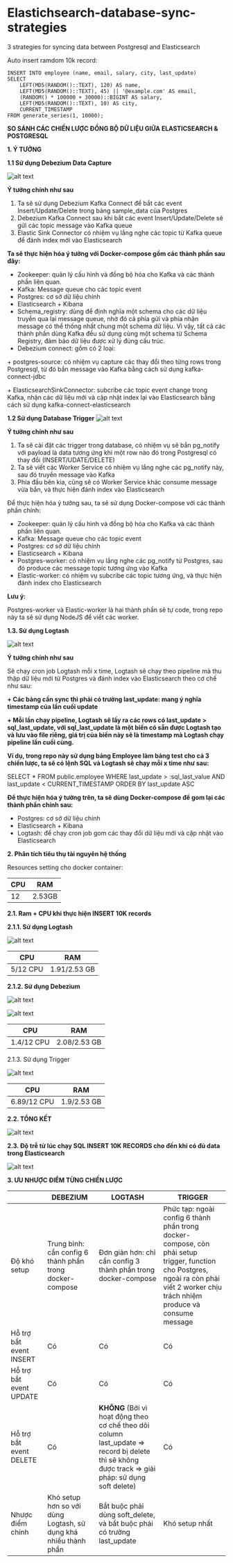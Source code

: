 # Elastichsearch-database-sync-strategies
3 strategies for syncing data between Postgresql and Elasticsearch

Auto insert ramdom 10k record:
```
INSERT INTO employee (name, email, salary, city, last_update)
SELECT
    LEFT(MD5(RANDOM()::TEXT), 120) AS name,
    LEFT(MD5(RANDOM()::TEXT), 45) || '@example.com' AS email,
    (RANDOM() * 100000 + 30000)::BIGINT AS salary,
    LEFT(MD5(RANDOM()::TEXT), 10) AS city,
    CURRENT_TIMESTAMP
FROM generate_series(1, 10000);
```

**SO SÁNH CÁC CHIẾN LƯỢC ĐỒNG BỘ DỮ LIỆU GIỮA ELASTICSEARCH & POSTGRESQL**

**1\. Ý TƯỞNG**

**1.1 Sử dụng Debezium Data Capture**

![alt text](media/debezium-pipeline.png)


**Ý tưởng chính như sau**

1. Ta sẽ sử dụng Debezium Kafka Connect để bắt các event Insert/Update/Delete trong bảng sample_data của Postgres
2. Debezium Kafka Connect sau khi bắt các event Insert/Update/Delete sẽ gửi các topic message vào Kafka queue
3. Elastic Sink Connector có nhiệm vụ lắng nghe các topic từ Kafka queue để đánh index mới vào Elasticsearch

**Ta sẽ thực hiện hóa ý tưởng với Docker-compose gồm các thành phần sau đây:**

- Zookeeper: quản lý cấu hình và đồng bộ hóa cho Kafka và các thành phần liên quan.
- Kafka: Message queue cho các topic event
- Postgres: cơ sở dữ liệu chính
- Elasticsearch + Kibana
- Schema_registry: dùng để định nghĩa một schema cho các dữ liệu truyền qua lại message queue, nhờ đó cả phía gửi và phía nhận message có thể thống nhất chung một schema dữ liệu. Vì vậy, tất cả các thành phần dùng Kafka đều sử dụng cùng một schema từ Schema Registry, đảm bảo dữ liệu được xử lý đúng cấu trúc.
- Debezium connect: gồm có 2 loại:

\+ postgres-source: có nhiệm vụ capture các thay đổi theo từng rows trong Postgresql, từ đó bắn message vào Kafka bằng cách sử dụng kafka-connect-jdbc

\+ ElasticsearchSinkConnector: subcribe các topic event change trong Kafka, nhận các dữ liệu mới và cập nhật index lại vào Elasticsearch bằng cách sử dụng kafka-connect-elasticsearch

**1.2 Sử dụng Database Trigger**
![alt text](media/trigger-strategy-pipeline.png)

**Ý tưởng chính như sau**

1. Ta sẽ cài đặt các trigger trong database, có nhiệm vụ sẽ bắn pg_notify với payload là data tương ứng khi một row nào đó trong Postgresql có thay đổi (INSERT/UDATE/DELETE)
2. Ta sẽ viết các Worker Service có nhiệm vụ lắng nghe các pg_notify này, sau đó truyền message vào Kafka
3. Phía đầu bên kia, cũng sẽ có Worker Service khác consume message vừa bắn, và thực hiện đánh index vào Elasticsearch

Để thực hiện hóa ý tưởng sau, ta sẽ sử dụng Docker-compose với các thành phần chính:

- Zookeeper: quản lý cấu hình và đồng bộ hóa cho Kafka và các thành phần liên quan.
- Kafka: Message queue cho các topic event
- Postgres: cơ sở dữ liệu chính
- Elasticsearch + Kibana
- Postgres-worker: có nhiệm vụ lắng nghe các pg_notify từ Postgres, sau đó produce các message topic tương ứng vào Kafka
- Elastic-worker: có nhiệm vụ subcribe các topic tương ứng, và thực hiện đánh index cho Elasticsearch

**Lưu ý:**

Postgres-worker và Elastic-worker là hai thành phần sẽ tự code, trong repo này ta sẽ sử dụng NodeJS để viết các worker.

**1.3. Sử dụng Logtash**

![alt text](media/logtash-strategy-pipeline.png)

**Ý tưởng chính như sau**

Sẽ chạy cron job Logtash mỗi x time, Logtash sẽ chạy theo pipeline mà thu thập dữ liệu mới từ Postgres và đánh index vào Elasticsearch theo cơ chế như sau:

**\+ Các bảng cần sync thì phải có trường last_update: mang ý nghĩa timestamp của lần cuối update**

**\+ Mỗi lần chạy pipeline, Logtash sẽ lấy ra các rows có last_update > sql_last_update, với sql_last_update là một biến có sẵn được Logtash tạo và lưu vào file riêng, giá trị của biến này sẽ là timestamp mà Logtash chạy pipeline lần cuối cùng.**

**Ví dụ, trong repo này sử dụng bảng Employee làm bảng test cho cả 3 chiến lược, ta sẽ có lệnh SQL và Logtash sẽ chạy mỗi x time như sau:**

SELECT \* FROM public.employee WHERE last_update > :sql_last_value AND last_update < CURRENT_TIMESTAMP ORDER BY last_update ASC

**Để thực hiện hóa ý tưởng trên, ta sẽ dùng Docker-compose để gom lại các thành phần chính sau:**

- Postgres: cơ sở dữ liệu chính
- Elasticsearch + Kibana
- Logtash: để chạy cron job gom các thay đổi dữ liệu mới và cập nhật vào Elasticsearch

**2\. Phân tích tiêu thụ tài nguyên hệ thống**

Resources setting cho docker container:

| CPU | RAM |
| --- | --- |
| 12  | 2.53GB |

**2.1. Ram + CPU khi thực hiện INSERT 10K records**

**2.1.1. Sử dụng Logtash**

![alt text](media/logtash-usage-1.png)

| CPU | RAM |
| --- | --- |
| 5/12 CPU | 1.91/2.53 GB |

**2.1.2. Sử dụng Debezium**

![alt text](media/debezium-usage-1.png)

![alt text](media/debezium-usage-2.png)


| CPU | RAM |
| --- | --- |
| 1.4/12 CPU | 2.08/2.53 GB |

2.1.3. Sử dụng Trigger

![alt text](media/trigger-usage-1.png)

| CPU | RAM |
| --- | --- |
| 6.89/12 CPU | 1.9/2.53 GB |

**2.2. TỔNG KẾT**


![alt text](media/cpu-ram-chart.png)


**2.3. Độ trễ từ lúc chạy SQL INSERT 10K RECORDS cho đến khi có đủ data trong Elasticsearch**

![alt text](media/sync-time-chart.png)


**3\. ƯU NHƯỢC ĐIỂM TỪNG CHIẾN LƯỢC**

|     | DEBEZIUM | LOGTASH | TRIGGER |
| --- | --- | --- | --- |
| Độ khó setup | Trung bình: cần config 6 thành phần trong docker-compose | Đơn giản hơn: chỉ cần config 3 thành phần trong docker-compose | Phức tạp: ngoài config 6 thành phần trong docker-compose, còn phải setup trigger, function cho Postgres, ngoài ra còn phải viết 2 worker chịu trách nhiệm produce và consume message |
| Hỗ trợ bắt event INSERT | Có  | Có  | Có  |
| Hỗ trợ bắt event UPDATE | Có  | Có  | Có  |
| Hỗ trợ bắt event DELETE | Có  | **KHÔNG** (Bởi vì hoạt động theo cơ chế theo dõi column last_update => record bị delete thì sẽ không được track => giải pháp: sử dụng soft delete) | Có  |
| Nhược điểm chính | Khó setup hơn so với dùng Logtash, sử dụng khá nhiều thành phần | Bắt buộc phải dùng soft_delete, và bắt buộc phải có trường last_update | Khó setup nhất |